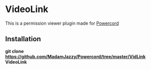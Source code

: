 # VideoLink
This is a permission viewer plugin made for [Powercord](https://github.com/powercord-org/powercord)

## Installation
**git clone https://github.com/MadamJazzy/Powercord/tree/master/VidLink VideoLink**


